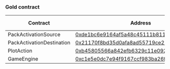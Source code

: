 ### Gold contract

| Contract                  | Address                                                                                                                | Chain ID |
| ------------------------- | ---------------------------------------------------------------------------------------------------------------------- | -------- |
| PackActivationSource      | [0xde1bc6e9164af5a48c45111b811c61f11ce58d91](https://www.onceupon.xyz/0xde1bc6e9164af5a48c45111b811c61f11ce58d91:8453) | Base     |
| PackActivationDestination | [0x21170f8bd35d0afa8ad55719ce29d6489a8585db](https://www.onceupon.xyz/0x21170f8bd35d0afa8ad55719ce29d6489a8585db:4653) | Gold     |
| PlotAction                | [0xb45805566a842efb6329c11e092158f3e0eddaa2](https://www.onceupon.xyz/0xb45805566a842efb6329c11e092158f3e0eddaa2:4653) | Gold     |
| GameEngine                | [0xc1e5e0dc7e94f9167ccf983ba26f7c21c83e0a33](https://www.onceupon.xyz/0xc1e5e0dc7e94f9167ccf983ba26f7c21c83e0a33:4653) | Gold     |
